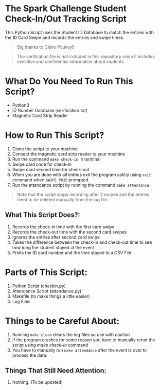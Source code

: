 # The Spark Challenge Student Check-In/Out Tracking Script
This Python Script uses the Student ID Database to match the entries with the ID Card Swipe and records the entries and swipe times.
>Big thanks to Claire Poukey!!

>The verification file is not included in this repository since
>it includes sensitive and confidential information about students

What Do You Need To Run This Script?
==============
* Python3
* ID Number Database (verification.txt)
* Magnetic Card Strip Reader

How to Run This Script?
==========
1.  Clone the script to your machine
2.  Connect the magnetic card strip reader to your machine
3.  Run the command `make check-in` in terminal
4.  Swipe card once for check-in
5.  Swipe card second time for check-out
6.  When you are done with all entries exit the program safely using `exit` command when `SWIPE PUID` prompted.
7.  Run the attandance script by running the command `make attendance`
>Note that the script stops recording after 2 swipes and the entries need to be deleted manually from the log file.

What This Script Does?:
------------------------
1. Records the check-in time with the first card swipe
2. Records the check-out time with the second card swipes
3. Ignores the entries after second card swipe
4. Takes the difference between the check-in and check-out time to see how long the student stayed at the event
5. Prints the ID card number and the time stayed to a CSV File


Parts of This Script:
==========
1. Python Script (checkin.py)
2. Attendance Script (attandance.py)
3. Makefile (to make things a little easier)
4. Log Files

Things to be Careful About:
==========
1. Running `make clean` clears the log files so use with caution
2. If the program crashes for some reason you have to manually rerun the script using *make check-in* command
3. You have to manually run `make attendance` after the event is over to process the data.


Things That Still Need Attention:
------------------------
1. Nothing. (To be updated)

